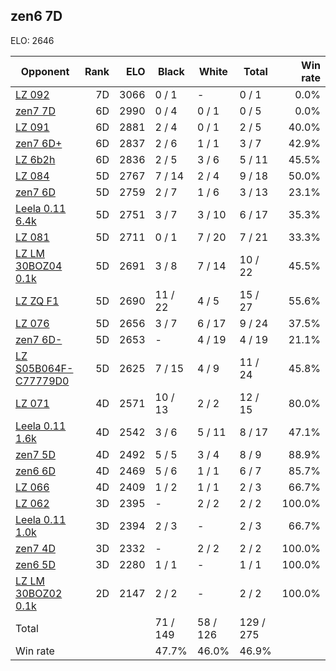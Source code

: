 ## zen6 7D ##

ELO: 2646

Opponent | Rank | ELO | Black | White | Total | Win rate
---------|-----:|----:|-------|-------|-------|-------:
[LZ 092](LZ%20092.md) | 7D | 3066 | 0 / 1 | - | 0 / 1 | 0.0%
[zen7 7D](zen7%207D.md) | 6D | 2990 | 0 / 4 | 0 / 1 | 0 / 5 | 0.0%
[LZ 091](LZ%20091.md) | 6D | 2881 | 2 / 4 | 0 / 1 | 2 / 5 | 40.0%
[zen7 6D+](zen7%206D+.md) | 6D | 2837 | 2 / 6 | 1 / 1 | 3 / 7 | 42.9%
[LZ 6b2h](LZ%206b2h.md) | 6D | 2836 | 2 / 5 | 3 / 6 | 5 / 11 | 45.5%
[LZ 084](LZ%20084.md) | 5D | 2767 | 7 / 14 | 2 / 4 | 9 / 18 | 50.0%
[zen7 6D](zen7%206D.md) | 5D | 2759 | 2 / 7 | 1 / 6 | 3 / 13 | 23.1%
[Leela 0.11 6.4k](Leela%200.11%206.4k.md) | 5D | 2751 | 3 / 7 | 3 / 10 | 6 / 17 | 35.3%
[LZ 081](LZ%20081.md) | 5D | 2711 | 0 / 1 | 7 / 20 | 7 / 21 | 33.3%
[LZ LM 30BOZ04 0.1k](LZ%20LM%2030BOZ04%200.1k.md) | 5D | 2691 | 3 / 8 | 7 / 14 | 10 / 22 | 45.5%
[LZ ZQ F1](LZ%20ZQ%20F1.md) | 5D | 2690 | 11 / 22 | 4 / 5 | 15 / 27 | 55.6%
[LZ 076](LZ%20076.md) | 5D | 2656 | 3 / 7 | 6 / 17 | 9 / 24 | 37.5%
[zen7 6D-](zen7%206D-.md) | 5D | 2653 | - | 4 / 19 | 4 / 19 | 21.1%
[LZ S05B064F-C77779D0](LZ%20S05B064F-C77779D0.md) | 5D | 2625 | 7 / 15 | 4 / 9 | 11 / 24 | 45.8%
[LZ 071](LZ%20071.md) | 4D | 2571 | 10 / 13 | 2 / 2 | 12 / 15 | 80.0%
[Leela 0.11 1.6k](Leela%200.11%201.6k.md) | 4D | 2542 | 3 / 6 | 5 / 11 | 8 / 17 | 47.1%
[zen7 5D](zen7%205D.md) | 4D | 2492 | 5 / 5 | 3 / 4 | 8 / 9 | 88.9%
[zen6 6D](zen6%206D.md) | 4D | 2469 | 5 / 6 | 1 / 1 | 6 / 7 | 85.7%
[LZ 066](LZ%20066.md) | 4D | 2409 | 1 / 2 | 1 / 1 | 2 / 3 | 66.7%
[LZ 062](LZ%20062.md) | 3D | 2395 | - | 2 / 2 | 2 / 2 | 100.0%
[Leela 0.11 1.0k](Leela%200.11%201.0k.md) | 3D | 2394 | 2 / 3 | - | 2 / 3 | 66.7%
[zen7 4D](zen7%204D.md) | 3D | 2332 | - | 2 / 2 | 2 / 2 | 100.0%
[zen6 5D](zen6%205D.md) | 3D | 2280 | 1 / 1 | - | 1 / 1 | 100.0%
[LZ LM 30BOZ02 0.1k](LZ%20LM%2030BOZ02%200.1k.md) | 2D | 2147 | 2 / 2 | - | 2 / 2 | 100.0%
Total | | | 71 / 149 | 58 / 126 | 129 / 275 | 
Win rate| | | 47.7% | 46.0% | 46.9% | 
